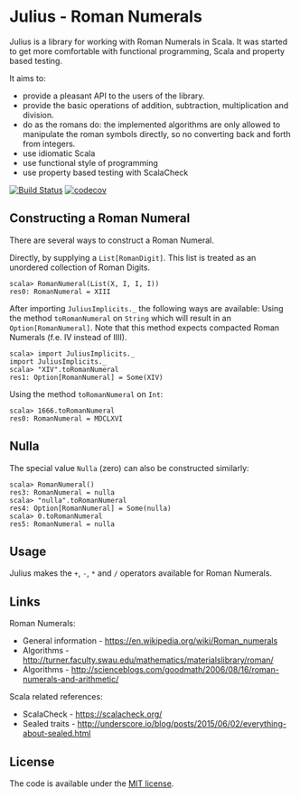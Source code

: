 Julius - Roman Numerals
=======================

Julius is a library for working with Roman Numerals in Scala.
It was started to get more comfortable with functional programming, Scala and property based testing.

It aims to:
- provide a pleasant API to the users of the library.
- provide the basic operations of addition, subtraction, multiplication and division.
- do as the romans do: the implemented algorithms are only allowed to manipulate the roman symbols directly, so no converting back and forth from integers.
- use idiomatic Scala
- use functional style of programming
- use property based testing with ScalaCheck

[![Build Status](https://travis-ci.org/Philippus/julius.svg?branch=master)](https://travis-ci.org/Philippus/julius)
[![codecov](https://codecov.io/gh/Philippus/julius/branch/master/graph/badge.svg)](https://codecov.io/gh/Philippus/julius)

## Constructing a Roman Numeral
There are several ways to construct a Roman Numeral.

Directly, by supplying a `List[RomanDigit]`. This list is treated as an unordered collection of Roman Digits.

```
scala> RomanNumeral(List(X, I, I, I))
res0: RomanNumeral = XIII
```

After importing `JuliusImplicits._` the following ways are available:
Using the method `toRomanNumeral` on `String` which will result in an `Option[RomanNumeral]`.
Note that this method expects compacted Roman Numerals (f.e. IV instead of IIII).

```
scala> import JuliusImplicits._
import JuliusImplicits._
scala> "XIV".toRomanNumeral
res1: Option[RomanNumeral] = Some(XIV)
```

Using the method `toRomanNumeral` on `Int`:

```
scala> 1666.toRomanNumeral
res0: RomanNumeral = MDCLXVI
```

## Nulla
The special value `Nulla` (zero) can also be constructed similarly:

```
scala> RomanNumeral()
res3: RomanNumeral = nulla
scala> "nulla".toRomanNumeral
res4: Option[RomanNumeral] = Some(nulla)
scala> 0.toRomanNumeral
res5: RomanNumeral = nulla
```

## Usage
Julius makes the `+`, `-`, `*` and `/` operators available for Roman Numerals.

## Links
Roman Numerals:
- General information - https://en.wikipedia.org/wiki/Roman_numerals
- Algorithms - http://turner.faculty.swau.edu/mathematics/materialslibrary/roman/
- Algorithms - http://scienceblogs.com/goodmath/2006/08/16/roman-numerals-and-arithmetic/

Scala related references:
- ScalaCheck - https://scalacheck.org/
- Sealed traits - http://underscore.io/blog/posts/2015/06/02/everything-about-sealed.html

## License
The code is available under the [MIT license](LICENSE.md).
